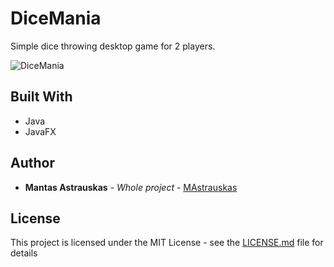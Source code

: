 # DiceMania

Simple dice throwing desktop game for 2 players.

![DiceMania](https://i.imgur.com/035L5lk.gif)

## Built With

* Java
* JavaFX

## Author

- **Mantas Astrauskas** - _Whole project_ - [MAstrauskas](https://github.com/MAstrauskas)

## License

This project is licensed under the MIT License - see the [LICENSE.md](LICENSE.md) file for details
